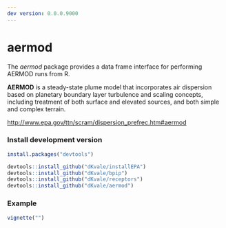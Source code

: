 ```yaml
---  
dev version: 0.0.0.9000  
---  
```



# aermod


The _aermod_ package provides a data frame interface for performing AERMOD runs from R. 


**AERMOD** is a steady-state plume model that incorporates air dispersion based on planetary boundary layer turbulence and scaling concepts, including treatment of both surface and elevated sources, and both simple and complex terrain.  

http://www.epa.gov/ttn/scram/dispersion_prefrec.htm#aermod


### Install development version

```r
install.packages("devtools")

devtools::install_github("dKvale/installEPA")
devtools::install_github("dKvale/bpip")
devtools::install_github("dKvale/receptors")
devtools::install_github("dKvale/aermod")
```

### Example

```r
vignette("")
```
